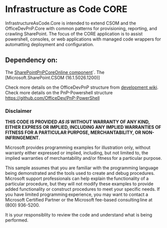 ﻿# Infrastructure as Code CORE
InfrastructureAsCode.Core is intended to extend CSOM and the OfficeDevPnP.Core with common patterns for provisioning, reporting, and crawling SharePoint.  The focus of the CORE application is to assist powershell, consoles, or web applications with managed code wrappers for automatting deployment and configuration.

## Dependency on:
The [SharePointPnPCoreOnline component](https://github.com/OfficeDev/PnP-sites-Core)`.
The [Microsoft.SharePoint.CSOM (16.1.5026.1200)]

Check more details on the OfficeDevPnP structure from [development wiki](https://github.com/OfficeDev/PnP/wiki/Structure-and-high-level-working-model).
Check more details on the PnP-Powershell structure https://github.com/OfficeDev/PnP-PowerShell

### Disclaimer ###
**THIS CODE IS PROVIDED *AS IS* WITHOUT WARRANTY OF ANY KIND, EITHER EXPRESS OR IMPLIED, INCLUDING ANY IMPLIED WARRANTIES OF FITNESS FOR A PARTICULAR PURPOSE, MERCHANTABILITY, OR NON-INFRINGEMENT.**

Microsoft provides programming examples for illustration only, without 
warranty either expressed or implied, including, but not limited to, the
implied warranties of merchantability and/or fitness for a particular 
purpose.  

This sample assumes that you are familiar with the programming language
being demonstrated and the tools used to create and debug procedures. 
Microsoft support professionals can help explain the functionality of a
particular procedure, but they will not modify these examples to provide
added functionality or construct procedures to meet your specific needs. 
If you have limited programming experience, you may want to contact a 
Microsoft Certified Partner or the Microsoft fee-based consulting line 
at (800) 936-5200. 

It is your responsiblity to review the code and understand what is being performed.